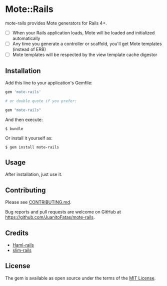 # Mote::Rails

mote-rails provides Mote generators for Rails 4+.

- [ ] When your Rails application loads, Mote will be loaded and initialized automatically
- [ ] Any time you generate a controller or scaffold, you'll get Mote templates (instead of ERB)
- [ ] Mote templates will be respected by the view template cache digestor

## Installation

Add this line to your application's Gemfile:

```ruby
gem 'mote-rails'

# or double quote if you prefer:

gem "mote-rails"
```

And then execute:

    $ bundle

Or install it yourself as:

    $ gem install mote-rails

## Usage

After installation, just use it.

## Contributing

Please see [CONTRIBUTING.md](/CONTRIBUTING.md).

Bug reports and pull requests are welcome on GitHub at https://github.com/JuanitoFatas/mote-rails.

## Credits

- [Haml-rails](https://github.com/indirect/haml-rails)
- [slim-rails](https://github.com/slim-template/slim-rails)

## License

The gem is available as open source under the terms of the [MIT License](http://opensource.org/licenses/MIT).
